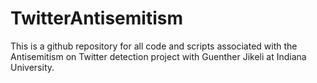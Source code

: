 # TwitterAntisemitism

This is a github repository for all code and scripts associated with the Antisemitism on Twitter detection project with Guenther Jikeli at Indiana University.
